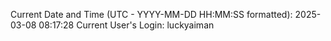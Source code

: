 Current Date and Time (UTC - YYYY-MM-DD HH:MM:SS formatted): 2025-03-08 08:17:28
Current User's Login: luckyaiman
